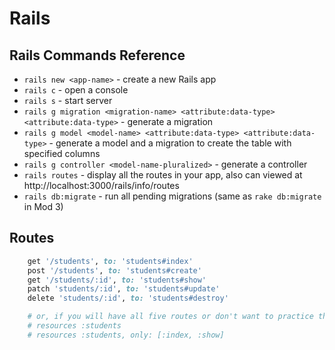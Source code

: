 # Rails

## Rails Commands Reference
* `rails new <app-name>` - create a new Rails app
* `rails c` - open a console
* `rails s` - start server
* `rails g migration <migration-name> <attribute:data-type> <attribute:data-type>` - generate a migration
* `rails g model <model-name> <attribute:data-type> <attribute:data-type>` - generate a model and a migration to create the table with specified columns
* `rails g controller <model-name-pluralized>` - generate a controller
* `rails routes` - display all the routes in your app, also can viewed at http://localhost:3000/rails/info/routes
* `rails db:migrate` - run all pending migrations (same as `rake db:migrate` in Mod 3)

## Routes

```ruby
    get '/students', to: 'students#index'
    post '/students', to: 'students#create'
    get '/students/:id', to: 'students#show'
    patch 'students/:id', to: 'students#update'
    delete 'students/:id', to: 'students#destroy'

    # or, if you will have all five routes or don't want to practice the syntax:
    # resources :students
    # resources :students, only: [:index, :show]
```